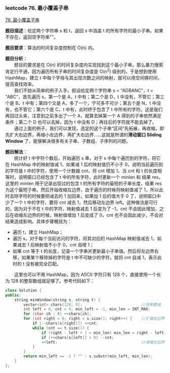 ### leetcode 76. 最小覆盖子串

[76. 最小覆盖子串](https://leetcode-cn.com/problems/minimum-window-substring/)

**题目描述**：给定两个字符串 s 和 t，返回 s 中涵盖 t 的所有字符的最小子串。如果不存在，返回空字符串""。

**题目要求**：算法的时间复杂度控制在 O(n) 内。

**题目分析**：<br/>
&emsp;&emsp;题目的要求是在 O(n) 的时间复杂度内实现找到这个最小子串，那么暴力搜索肯定行不通，因为遍历所有子串的时间复杂度是 O(n$^2$) 级别的。于是想到使用 HashMap，建立 t 中每个字母与其出现次数之间的映射，就可以用空间换时间，提高查找效率。<br/>
&emsp;&emsp;我们不妨从简单的例子入手。假设给定两个字符串 s = "ADBANC"，t = "ABC"，首先遍历 s，第一个是 A，t 中有；第二个是 D，t 中没有，不管它；第三个是 B，t 中有；第四个又是 A，多了一个，宁可多不可少；第五个是 N，t 中没有，也不管它；第六个是 C，t 中有，此时终于包含了 t 中所有的字符。这是我们再回过头来，注意到之前多出了一个 A，就算去掉第一个 A 得到的子串依然满足条件；第二个 D 也可以去掉，因为 t 中没有 D；再往后的字符就不能去掉了。<br/>
&emsp;&emsp;通过上面的例子，我们可以发现，选定的这个子串“区间”先拓展，再收缩，即先扩大右边界，再缩小左边界，再扩大右边界……这就是所谓的**滑动窗口 Sliding Window** 了，能够解决很多有关子串、子数组、子序列的问题。

**题目解法**：<br/>
&emsp;&emsp;统计好 t 中字符个数后，开始遍历 s 串，对于 s 中每个遍历到的字符，将它在 HashMap 中的映射值减 1，如果减 1 后的映射值仍不小于 0，说明当前遍历到的字符是 t 中的字符，使用一个计数器 cnt，将 cnt 增加 1。当 cnt 和 t 的长度相等时，说明窗口已经包含了 t 中的所有字符，此时更新一个 minlen 和 结果 res，这里的 minlen 用于记录出现过的包含 t 的所有字符的最短的子串长度，结果 res 为这个最短子串。然后开始收缩左边界，由于遍历的时候将映射值减了 1，所以此时去除字符的时候要把减去的 1 加回来，如果加 1 后的值大于 0 了，说明窗口中少了一个 t 中的字符，要将 cnt 减去 1，然后移动左边界 left。这种做法是可行的，因为对于不在 t 中的字符，映射值减去 1 后变为了 -1，cnt 不会因此增加，之后在收缩左边界的时候，映射值增加 1 后变成了 0，cnt 也不会因此减少，不会对结果造成影响。具体步骤概括为：

-   遍历 t，建立 HashMap；
-   遍历 s，对于每个当前访问的字符，将其对应的 HashMap 映射值减去 1，如果减去 1 后映射值不小于 0，cnt 自增 1；
-   如果 cnt 等于 t 的长度，记录一个字串并更新最小子串值。然后将左边界右移，如果某个移除掉的字符是 t 中不可缺少的字符，就将 cnt 自减 1，表示此时的 t 没有被完全匹配。<br/>

&emsp;&emsp;这里也可以不用 HashMap，因为 ASCII 字符只有 128 个，直接使用一个长为 128 的整型数组就足够了。参考代码如下：

```c++
class Solution {
public:
    string minWindow(string s, string t) {
        vector<int> chars(128, 0);                          //哈希数组
        int left = 0, cnt = 0, min_left = -1, min_len = INT_MAX;
        for (char ch : t) ++chars[ch];
        for (int right = 0; right < s.size(); right++) {    //扩展右边界
            if (--chars[s[right]]) ++cnt;
            while (cnt == t.size()) {
                if (right - left + 1 < min_len) min_len = right - left + 1, min_left = left;
                if (++chars[s[left]] > 0) --cnt;
                ++left;                                     //收缩左边界
            }
        }
        return min_left == -1 ? "" : s.substr(min_left, min_len);
    }
};
```
